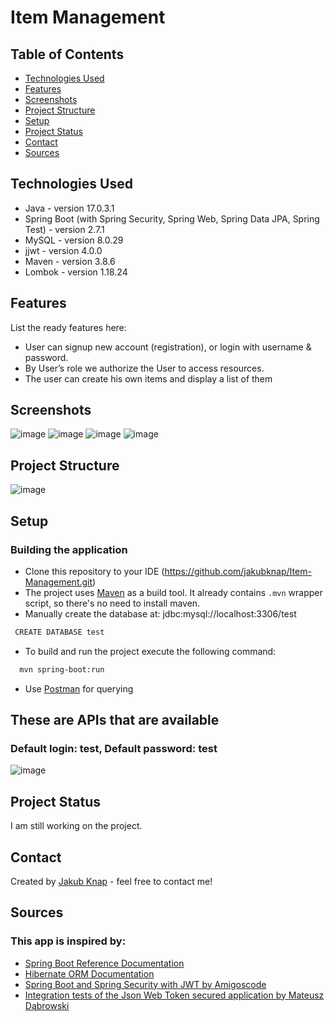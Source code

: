 # Item Management

## Table of Contents
* [Technologies Used](#technologies-used)
* [Features](#features)
* [Screenshots](#screenshots)
* [Project Structure](#project-structure)
* [Setup](#setup)
* [Project Status](#project-status)
* [Contact](#contact)
* [Sources](#sources)

## Technologies Used
- Java - version 17.0.3.1
- Spring Boot (with Spring Security, Spring Web, Spring Data JPA, Spring Test) - version 2.7.1
- MySQL - version 8.0.29
- jjwt - version 4.0.0
- Maven - version 3.8.6
- Lombok - version 1.18.24


## Features
List the ready features here:
- User can signup new account (registration), or login with username & password.
- By User’s role we authorize the User to access resources.
- The user can create his own items and display a list of them


## Screenshots
![image](https://user-images.githubusercontent.com/93727414/177596125-0f225ee3-a571-443b-83db-5946fbb0515e.png)
![image](https://user-images.githubusercontent.com/93727414/177724543-f6e3687b-97d5-4f25-a47c-00e887b36340.png)
![image](https://user-images.githubusercontent.com/93727414/177724620-00e5ca15-c25b-4304-87cb-624cb97cea13.png)
![image](https://user-images.githubusercontent.com/93727414/177724669-5b08d0df-ffce-47ff-9c8e-cb532ec097b0.png)

## Project Structure
![image](https://user-images.githubusercontent.com/93727414/177597136-a1789715-b2ff-49db-b096-ecb3b9567be0.png)


## Setup
### Building the application
- Clone this repository to your IDE (https://github.com/jakubknap/Item-Management.git)
- The project uses [Maven](https://maven.apache.org/) as a build tool. It already contains
`.mvn` wrapper script, so there's no need to install maven.
- Manually create the database at: jdbc:mysql://localhost:3306/test
 ```bash
  CREATE DATABASE test
```
- To build and run the project execute the following command:
```bash
  mvn spring-boot:run
```
- Use [Postman](https://www.postman.com/) for querying

## These are APIs that are available
### Default login: test, Default password: test
![image](https://user-images.githubusercontent.com/93727414/177601092-93a1159e-9d2c-43f1-b596-8bb0cc9b3ade.png)



## Project Status
I am still working on the project.


## Contact
Created by [Jakub Knap](https://www.linkedin.com/in/jakub-knap/) - feel free to contact me!

## Sources
### This app is inspired by:
- [Spring Boot Reference Documentation](https://docs.spring.io/spring-boot/docs/current/reference/htmlsingle/#legal)
- [Hibernate ORM Documentation](https://hibernate.org/orm/documentation/6.1/)
- [Spring Boot and Spring Security with JWT by Amigoscode](https://www.youtube.com/watch?v=VVn9OG9nfH0)
- [Integration tests of the Json Web Token secured application by Mateusz Dąbrowski](https://www.youtube.com/watch?v=Lk5mzbU5jrg&ab_channel=MateuszD%C4%85browski)


